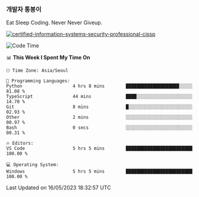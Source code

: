 ### 개발자 통붕이
Eat Sleep Coding.
Never Never Giveup.

[![certified-information-systems-security-professional-cissp](https://user-images.githubusercontent.com/44606727/157613689-acd84ec6-5f8f-4e79-89d9-a8d51f033634.png)](https://www.credly.com/badges/f394a010-85a0-450b-9136-8043af01d71c/public_url)

<!--START_SECTION:waka-->
![Code Time](http://img.shields.io/badge/Code%20Time-1%2C542%20hrs%2018%20mins-blue)

📊 **This Week I Spent My Time On** 

```text
🕑︎ Time Zone: Asia/Seoul

💬 Programming Languages: 
Python                   4 hrs 8 mins        ████████████████████░░░░░   81.08 % 
TypeScript               44 mins             ████░░░░░░░░░░░░░░░░░░░░░   14.70 % 
Git                      8 mins              █░░░░░░░░░░░░░░░░░░░░░░░░   02.93 % 
Other                    2 mins              ░░░░░░░░░░░░░░░░░░░░░░░░░   00.97 % 
Bash                     0 secs              ░░░░░░░░░░░░░░░░░░░░░░░░░   00.31 % 

🔥 Editors: 
VS Code                  5 hrs 5 mins        █████████████████████████   100.00 % 

💻 Operating System: 
Windows                  5 hrs 5 mins        █████████████████████████   100.00 % 
```


 Last Updated on 16/05/2023 18:32:57 UTC
<!--END_SECTION:waka-->

